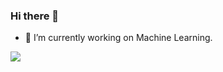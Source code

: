 ### Hi there 👋

- 🔭 I’m currently working on Machine Learning.


![](https://github-readme-stats.vercel.app/api?username=JamYiz)
